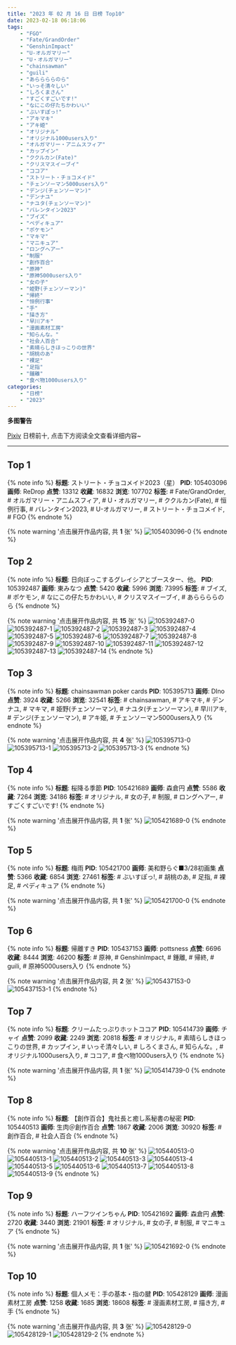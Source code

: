 ```yaml
---
title: "2023 年 02 月 16 日 日榜 Top10"
date: 2023-02-18 06:18:06
tags:
    - "FGO"
    - "Fate/GrandOrder"
    - "GenshinImpact"
    - "U-オルガマリー"
    - "U・オルガマリー"
    - "chainsawman"
    - "guili"
    - "あららららのら"
    - "いっそ清々しい"
    - "しろくまさん"
    - "すごくすごいです!"
    - "なにこの仔たちかわいい"
    - "ぶいすぽっ!"
    - "アキマキ"
    - "アキ姫"
    - "オリジナル"
    - "オリジナル1000users入り"
    - "オルガマリー・アニムスフィア"
    - "カップイン"
    - "ククルカン(Fate)"
    - "クリスマスイーブイ"
    - "ココア"
    - "ストリート・チョコメイド"
    - "チェンソーマン5000users入り"
    - "デンジ(チェンソーマン)"
    - "デンナユ"
    - "ナユタ(チェンソーマン)"
    - "バレンタイン2023"
    - "ブイズ"
    - "ペディキュア"
    - "ポケモン"
    - "マキマ"
    - "マニキュア"
    - "ロングヘアー"
    - "制服"
    - "創作百合"
    - "原神"
    - "原神5000users入り"
    - "女の子"
    - "姫野(チェンソーマン)"
    - "帰終"
    - "恒例行事"
    - "手"
    - "描き方"
    - "早川アキ"
    - "漫画素材工房"
    - "知らんな。"
    - "社会人百合"
    - "素晴らしきほっこりの世界"
    - "胡桃のあ"
    - "裸足"
    - "足指"
    - "鍾離"
    - "食べ物1000users入り"
categories:
    - "日榜"
    - "2023"
---
```


<i class="fa fa-triangle-exclamation"></i>**多图警告**<i class="fa fa-triangle-exclamation"></i>

[Pixiv](https://www.pixiv.net/) 日榜前十, 点击下方阅读全文查看详细内容~

<!-- more -->

---

## Top 1

{% note info %}
**标题**: ストリート・チョコメイド2023（星）
**PID**: 105403096 **画师**: ReDrop
**点赞**: 13312 **收藏**: 16832 **浏览**: 107702
**标签**: # Fate/GrandOrder, # オルガマリー・アニムスフィア, # U・オルガマリー, # ククルカン(Fate), # 恒例行事, # バレンタイン2023, # U-オルガマリー, # ストリート・チョコメイド, # FGO
{% endnote %}

{% note warning '点击展开作品内容, 共 **1** 张' %}
![105403096-0](https://i.pixiv.re/img-original/img/2023/02/15/10/42/07/105403096_p0.jpg)
{% endnote %}

## Top 2

{% note info %}
**标题**: 日向ぼっこするグレイシアとブースター、他。
**PID**: 105392487 **画师**: 東みなつ
**点赞**: 5420 **收藏**: 5996 **浏览**: 73995
**标签**: # ブイズ, # ポケモン, # なにこの仔たちかわいい, # クリスマスイーブイ, # あららららのら
{% endnote %}

{% note warning '点击展开作品内容, 共 **15** 张' %}
![105392487-0](https://i.pixiv.re/img-original/img/2023/02/15/00/04/05/105392487_p0.jpg)
![105392487-1](https://i.pixiv.re/img-original/img/2023/02/15/00/04/05/105392487_p1.jpg)
![105392487-2](https://i.pixiv.re/img-original/img/2023/02/15/00/04/05/105392487_p2.jpg)
![105392487-3](https://i.pixiv.re/img-original/img/2023/02/15/00/04/05/105392487_p3.jpg)
![105392487-4](https://i.pixiv.re/img-original/img/2023/02/15/00/04/05/105392487_p4.jpg)
![105392487-5](https://i.pixiv.re/img-original/img/2023/02/15/00/04/05/105392487_p5.jpg)
![105392487-6](https://i.pixiv.re/img-original/img/2023/02/15/00/04/05/105392487_p6.jpg)
![105392487-7](https://i.pixiv.re/img-original/img/2023/02/15/00/04/05/105392487_p7.jpg)
![105392487-8](https://i.pixiv.re/img-original/img/2023/02/15/00/04/05/105392487_p8.jpg)
![105392487-9](https://i.pixiv.re/img-original/img/2023/02/15/00/04/05/105392487_p9.jpg)
![105392487-10](https://i.pixiv.re/img-original/img/2023/02/15/00/04/05/105392487_p10.jpg)
![105392487-11](https://i.pixiv.re/img-original/img/2023/02/15/00/04/05/105392487_p11.jpg)
![105392487-12](https://i.pixiv.re/img-original/img/2023/02/15/00/04/05/105392487_p12.jpg)
![105392487-13](https://i.pixiv.re/img-original/img/2023/02/15/00/04/05/105392487_p13.jpg)
![105392487-14](https://i.pixiv.re/img-original/img/2023/02/15/00/04/05/105392487_p14.jpg)
{% endnote %}

## Top 3

{% note info %}
**标题**: chainsawman poker cards
**PID**: 105395713 **画师**: DIno
**点赞**: 3924 **收藏**: 5266 **浏览**: 32541
**标签**: # chainsawman, # アキマキ, # デンナユ, # マキマ, # 姫野(チェンソーマン), # ナユタ(チェンソーマン), # 早川アキ, # デンジ(チェンソーマン), # アキ姫, # チェンソーマン5000users入り
{% endnote %}

{% note warning '点击展开作品内容, 共 **4** 张' %}
![105395713-0](https://i.pixiv.re/img-original/img/2023/02/15/01/31/57/105395713_p0.jpg)
![105395713-1](https://i.pixiv.re/img-original/img/2023/02/15/01/31/57/105395713_p1.jpg)
![105395713-2](https://i.pixiv.re/img-original/img/2023/02/15/01/31/57/105395713_p2.jpg)
![105395713-3](https://i.pixiv.re/img-original/img/2023/02/15/01/31/57/105395713_p3.jpg)
{% endnote %}

## Top 4

{% note info %}
**标题**: 桜降る季節
**PID**: 105421689 **画师**: 森倉円
**点赞**: 5586 **收藏**: 7264 **浏览**: 34186
**标签**: # オリジナル, # 女の子, # 制服, # ロングヘアー, # すごくすごいです!
{% endnote %}

{% note warning '点击展开作品内容, 共 **1** 张' %}
![105421689-0](https://i.pixiv.re/img-original/img/2023/02/16/00/00/35/105421689_p0.jpg)
{% endnote %}

## Top 5

{% note info %}
**标题**: 梅雨
**PID**: 105421700 **画师**: 美和野らぐ■3/28初画集
**点赞**: 5366 **收藏**: 6854 **浏览**: 27461
**标签**: # ぶいすぽっ!, # 胡桃のあ, # 足指, # 裸足, # ペディキュア
{% endnote %}

{% note warning '点击展开作品内容, 共 **1** 张' %}
![105421700-0](https://i.pixiv.re/img-original/img/2023/02/16/00/00/37/105421700_p0.png)
{% endnote %}

## Top 6

{% note info %}
**标题**: 帰離すき
**PID**: 105437153 **画师**: pottsness
**点赞**: 6696 **收藏**: 8444 **浏览**: 46200
**标签**: # 原神, # GenshinImpact, # 鍾離, # 帰終, # guili, # 原神5000users入り
{% endnote %}

{% note warning '点击展开作品内容, 共 **2** 张' %}
![105437153-0](https://i.pixiv.re/img-original/img/2023/02/16/18/00/17/105437153_p0.jpg)
![105437153-1](https://i.pixiv.re/img-original/img/2023/02/16/18/00/17/105437153_p1.jpg)
{% endnote %}

## Top 7

{% note info %}
**标题**: クリームたっぷりホットココア
**PID**: 105414739 **画师**: チャイ
**点赞**: 2099 **收藏**: 2249 **浏览**: 20818
**标签**: # オリジナル, # 素晴らしきほっこりの世界, # カップイン, # いっそ清々しい, # しろくまさん, # 知らんな。, # オリジナル1000users入り, # ココア, # 食べ物1000users入り
{% endnote %}

{% note warning '点击展开作品内容, 共 **1** 张' %}
![105414739-0](https://i.pixiv.re/img-original/img/2023/02/15/20/30/01/105414739_p0.png)
{% endnote %}

## Top 8

{% note info %}
**标题**: 【創作百合】鬼社長と癒し系秘書の秘密
**PID**: 105440513 **画师**: 生肉＠創作百合
**点赞**: 1867 **收藏**: 2006 **浏览**: 30920
**标签**: # 創作百合, # 社会人百合
{% endnote %}

{% note warning '点击展开作品内容, 共 **10** 张' %}
![105440513-0](https://i.pixiv.re/img-original/img/2023/02/16/20/19/21/105440513_p0.jpg)
![105440513-1](https://i.pixiv.re/img-original/img/2023/02/16/20/19/21/105440513_p1.jpg)
![105440513-2](https://i.pixiv.re/img-original/img/2023/02/16/20/19/21/105440513_p2.jpg)
![105440513-3](https://i.pixiv.re/img-original/img/2023/02/16/20/19/21/105440513_p3.jpg)
![105440513-4](https://i.pixiv.re/img-original/img/2023/02/16/20/19/21/105440513_p4.jpg)
![105440513-5](https://i.pixiv.re/img-original/img/2023/02/16/20/19/21/105440513_p5.jpg)
![105440513-6](https://i.pixiv.re/img-original/img/2023/02/16/20/19/21/105440513_p6.jpg)
![105440513-7](https://i.pixiv.re/img-original/img/2023/02/16/20/19/21/105440513_p7.jpg)
![105440513-8](https://i.pixiv.re/img-original/img/2023/02/16/20/19/21/105440513_p8.jpg)
![105440513-9](https://i.pixiv.re/img-original/img/2023/02/16/20/19/21/105440513_p9.jpg)
{% endnote %}

## Top 9

{% note info %}
**标题**: ハーフツインちゃん
**PID**: 105421692 **画师**: 森倉円
**点赞**: 2720 **收藏**: 3440 **浏览**: 21901
**标签**: # オリジナル, # 女の子, # 制服, # マニキュア
{% endnote %}

{% note warning '点击展开作品内容, 共 **1** 张' %}
![105421692-0](https://i.pixiv.re/img-original/img/2023/02/16/00/00/36/105421692_p0.jpg)
{% endnote %}

## Top 10

{% note info %}
**标题**: 個人メモ：手の基本・指の腱
**PID**: 105428129 **画师**: 漫画素材工房
**点赞**: 1258 **收藏**: 1685 **浏览**: 18608
**标签**: # 漫画素材工房, # 描き方, # 手
{% endnote %}

{% note warning '点击展开作品内容, 共 **3** 张' %}
![105428129-0](https://i.pixiv.re/img-original/img/2023/02/16/07/00/04/105428129_p0.jpg)
![105428129-1](https://i.pixiv.re/img-original/img/2023/02/16/07/00/04/105428129_p1.jpg)
![105428129-2](https://i.pixiv.re/img-original/img/2023/02/16/07/00/04/105428129_p2.jpg)
{% endnote %}
